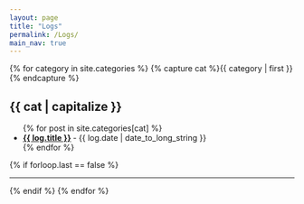 ```yaml
---
layout: page
title: "Logs"
permalink: /Logs/
main_nav: true
---
```


{% for category in site.categories %}
  {% capture cat %}{{ category | first }}{% endcapture %}
  <h2 id="{{cat}}">{{ cat | capitalize }}</h2>
  <ul class="posts-list">
  {% for post in site.categories[cat] %}
    <li>
      <strong>
        <a href="{{ log.url | prepend: site.baseurl }}">{{ log.title }}</a>
      </strong>
      <span class="log-date">- {{ log.date | date_to_long_string }}</span>
    </li>
  {% endfor %}
  </ul>
  {% if forloop.last == false %}<hr>{% endif %}
{% endfor %}
<br>
